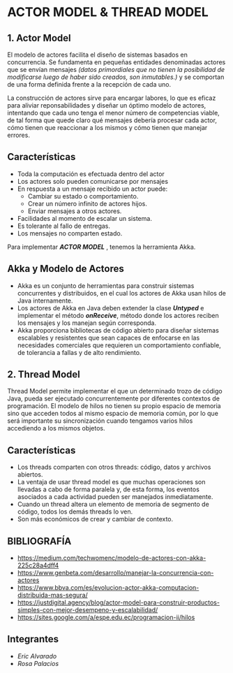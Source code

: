 # ACTOR MODEL & THREAD MODEL
## 1. Actor Model
El modelo de actores facilita el diseño de sistemas basados en concurrencia. Se fundamenta en pequeñas entidades 
denominadas actores que se envían mensajes _(datos primordiales que no tienen la posibilidad de modificarse 
luego de haber sido creados, son inmutables.)_ y se comportan de una forma definida frente a la recepción 
de cada uno. 

La construcción de actores sirve para encargar labores, lo que es eficaz para aliviar reponsabilidades y diseñar un óptimo modelo 
de actores, intentando que cada uno tenga el menor número de competencias viable, de tal forma que quede claro qué mensajes
debería procesar cada actor, cómo tienen que reaccionar a los mismos y cómo tienen que manejar errores. 

## Características
- Toda la computación es efectuada dentro del actor
- Los actores solo pueden comunicarse por mensajes
- En respuesta a un mensaje recibido un actor puede:
    - Cambiar su estado o comportamiento.
    - Crear un número infinito de actores hijos.     
    - Enviar mensajes a otros actores.
- Facilidades al momento de escalar un sistema.
- Es tolerante al fallo de entregas.
- Los mensajes no comparten estado.

Para implementar _**ACTOR MODEL**_ , tenemos la herramienta Akka.

## Akka y Modelo de Actores
- Akka es un conjunto de herramientas para construir sistemas concurrentes y distribuidos, en el cual los actores de Akka usan hilos de Java internamente. 
- Los actores de Akka en Java deben extender la clase _**Untyped**_ e implementar el 
  método _**onReceive**_, método donde los actores reciben los mensajes y los manejan según corresponda.
- Akka proporciona bibliotecas de código abierto para diseñar sistemas escalables y resistentes que sean capaces de enfocarse en las necesidades comerciales
  que requieren un comportamiento confiable, de tolerancia a fallas y de alto rendimiento.


 ## 2. Thread Model
Thread Model permite implementar el que un determinado trozo de código Java, pueda	ser ejecutado concurrentemente por diferentes contextos de programación.
El modelo de hilos no tienen su propio espacio de memoria sino que acceden todos al mismo espacio de memoria común, por lo que será 
importante su sincronización cuando tengamos varios hilos accediendo a los mismos objetos.
 
 ## Características
 - Los threads comparten con otros threads: código, datos y archivos abiertos.
 - La ventaja de usar thread model es que muchas operaciones son llevadas a cabo de forma paralela  y, de esta forma, los eventos  asociados 
    a cada actividad  pueden  ser  manejados  inmediatamente.
 - Cuando un thread altera un elemento de memoria de segmento de código, todos los demás threads lo ven.
 - Son más económicos de crear y cambiar de contexto.
 
    
 ## BIBLIOGRAFÍA
- https://medium.com/techwomenc/modelo-de-actores-con-akka-225c28a4dff4
- https://www.genbeta.com/desarrollo/manejar-la-concurrencia-con-actores
- https://www.bbva.com/es/evolucion-actor-akka-computacion-distribuida-mas-segura/
- https://justdigital.agency/blog/actor-model-para-construir-productos-simples-con-mejor-desempeno-y-escalabilidad/
- https://sites.google.com/a/espe.edu.ec/programacion-ii/hilos

## Integrantes
 - _Eric Alvarado_
 - _Rosa Palacios_
